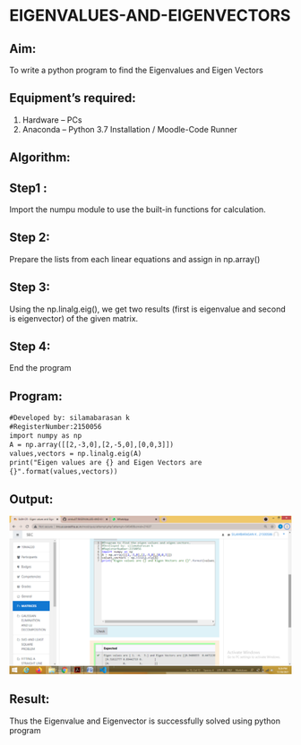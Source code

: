 # EIGENVALUES-AND-EIGENVECTORS
## Aim:
To write a python program to find the Eigenvalues and Eigen Vectors
## Equipment’s required:
1. 	Hardware – PCs
2. 	Anaconda – Python 3.7 Installation / Moodle-Code Runner
## Algorithm:
## Step1 :
Import the numpu module to use the built-in functions for calculation.

## Step 2:
Prepare the lists from each linear equations and assign in np.array()

## Step 3:
Using the np.linalg.eig(), we get two results (first is eigenvalue and second is eigenvector) of the given matrix.

## Step 4:
End the program
## Program:
```
#Developed by: silamabarasan k
#RegisterNumber:2150056
import numpy as np
A = np.array([[2,-3,0],[2,-5,0],[0,0,3]])
values,vectors = np.linalg.eig(A)
print("Eigen values are {} and Eigen Vectors are {}".format(values,vectors))
```

## Output:
![git log](Screenshotk.png)

## Result:
Thus the Eigenvalue and Eigenvector is successfully solved using python program
